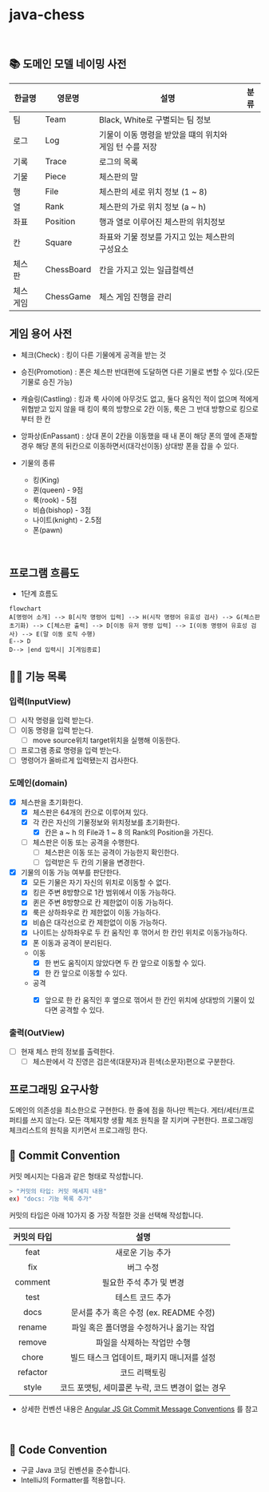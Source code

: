 # java-chess

<br>

## 📚 도메인 모델 네이밍 사전

| 한글명   | 영문명        | 설명                               | 분류     |
|-------|------------|----------------------------------|--------|
| 팀     | Team       | Black, White로 구별되는 팀 정보          |        |
| 로그    | Log        | 기물이 이동 명령을 받았을 떄의 위치와 게임 턴 수를 저장 |        |
| 기록    | Trace      | 로그의 목록                           |        |
| 기물    | Piece      | 체스판의 말                           |        |
| 행     | File       | 체스판의 세로 위치 정보 (1 ~ 8)            |        |
| 열     | Rank       | 체스판의 가로 위치 정보 (a ~ h)            |        |
| 좌표    | Position   | 행과 열로 이루어진 체스판의 위치정보             |        |
| 칸     | Square     | 좌표와 기물 정보를 가지고 있는 체스판의 구성요소      |        |
| 체스 판  | ChessBoard | 칸을 가지고 있는 일급컬렉션                  |        |
| 체스 게임 | ChessGame  | 체스 게임 진행을 관리                     |        |

## 게임 용어 사전

- 체크(Check) : 킹이 다른 기물에게 공격을 받는 것
- 승진(Promotion) : 폰은 체스판 반대편에 도달하면 다른 기물로 변할 수 있다.(모든 기물로 승진 가능)
- 캐슬링(Castling) : 킹과 룩 사이에 아무것도 없고, 둘다 움직인 적이 없으며 적에게 위협받고 있지 않을 때 킹이 룩의 방향으로 2칸 이동, 룩은 그 반대 방향으로 킹으로부터 한 칸
- 앙파상(EnPassant) : 상대 폰이 2칸을 이동했을 때 내 폰이 해당 폰의 옆에 존재할 경우 해당 폰의 뒤칸으로 이동하면서(대각선이동) 상대방 폰을 잡을 수 있다.

- 기물의 종류
  - 킹(King)
  - 퀸(queen) - 9점
  - 룩(rook) - 5점
  - 비숍(bishop) - 3점
  - 나이트(knight) - 2.5점
  - 폰(pawn)
<br>


## 프로그램 흐름도

- 1단계 흐름도

```mermaid
flowchart
A[명령어 소개] --> B[시작 명령어 입력] --> H(시작 명령어 유효성 검사) --> G(체스판 초기화) --> C[체스판 출력] --> D[이동 유저 명령 입력] --> I(이동 명령어 유효성 검사) --> E(말 이동 로직 수행)
E--> D
D--> |end 입력시| J[게임종료]
```
## 👨‍🍳 기능 목록


### 입력(InputView)

- [ ] 시작 명령을 입력 받는다.
- [ ] 이동 명령을 입력 받는다.
  - [ ] move source위치 target위치을 실행해 이동한다.
- [ ] 프로그램 종료 명령을 입력 받는다.
- [ ] 명령어가 올바르게 입력됐는지 검사한다.

### 도메인(domain)

- [x] 체스판을 초기화한다.
  - [x] 체스판은 64개의 칸으로 이루어져 있다.
  - [x] 각 칸은 자신의 기물정보와 위치정보를 초기화한다.
    - [x] 칸은 a ~ h 의 File과 1 ~ 8 의 Rank의 Position을 가진다.
  - [ ] 체스판은 이동 또는 공격을 수행한다.
    - [ ] 체스판은 이동 또는 공격이 가능한지 확인한다.
    - [ ] 입력받은 두 칸의 기물을 변경한다.
- [x] 기물의 이동 가능 여부를 판단한다.
  - [x] 모든 기물은 자기 자신의 위치로 이동할 수 없다.
  - [x] 킹은 주변 8방향으로 1칸 범위에서 이동 가능하다.
  - [x] 퀸은 주변 8방향으로 칸 제한없이 이동 가능하다.
  - [x] 룩은 상하좌우로 칸 제한없이 이동 가능하다.
  - [x] 비숍은 대각선으로 칸 제한없이 이동 가능하다.
  - [x] 나이트는 상하좌우로 두 칸 움직인 후 꺾어서 한 칸인 위치로 이동가능하다.
  - [x] 폰 이동과 공격이 분리된다.
   - 이동
     - [x] 한 번도 움직이지 않았다면 두 칸 앞으로 이동할 수 있다.
     - [x] 한 칸 앞으로 이동할 수 있다.
   - 공격
     - [x] 앞으로 한 칸 움직인 후 옆으로 꺾어서 한 칸인 위치에 상대방의 기물이 있다면 공격할 수 있다.


### 출력(OutView)

- [ ] 현재 체스 판의 정보를 출력한다.
  - [ ] 체스판에서 각 진영은 검은색(대문자)과 흰색(소문자)편으로 구분한다.

## 프로그래밍 요구사항

도메인의 의존성을 최소한으로 구현한다.
한 줄에 점을 하나만 찍는다.
게터/세터/프로퍼티를 쓰지 않는다.
모든 객체지향 생활 체조 원칙을 잘 지키며 구현한다.
프로그래밍 체크리스트의 원칙을 지키면서 프로그래밍 한다.

## 📌 Commit Convention

커밋 메시지는 다음과 같은 형태로 작성합니다.

```Bash
> "커밋의 타입: 커밋 메세지 내용"
ex) "docs: 기능 목록 추가"
```

커밋의 타입은 아래 10가지 중 가장 적절한 것을 선택해 작성합니다.

| 커밋의 타입 |                       설명                        |
| :---------: | :-----------------------------------------------: |
|    feat     |                 새로운 기능 추가                  |
|     fix     |                     버그 수정                     |
|   comment   |             필요한 주석 추가 및 변경              |
|    test     |                 테스트 코드 추가                  |
|    docs     |      문서를 추가 혹은 수정 (ex. README 수정)      |
|   rename    |     파일 혹은 폴더명을 수정하거나 옮기는 작업     |
|   remove    |            파일을 삭제하는 작업만 수행            |
|    chore    |    빌드 태스크 업데이트, 패키지 매니저를 설정     |
|  refactor   |                   코드 리팩토링                   |
|    style    | 코드 포맷팅, 세미콜론 누락, 코드 변경이 없는 경우 |

- 상세한 컨벤션
  내용은 [Angular JS Git Commit Message Conventions](https://gist.github.com/stephenparish/9941e89d80e2bc58a153)
  를 참고

<br>

## 📌 Code Convention

- 구글 Java 코딩 컨벤션을 준수합니다.
- IntelliJ의 Formatter를 적용합니다.
